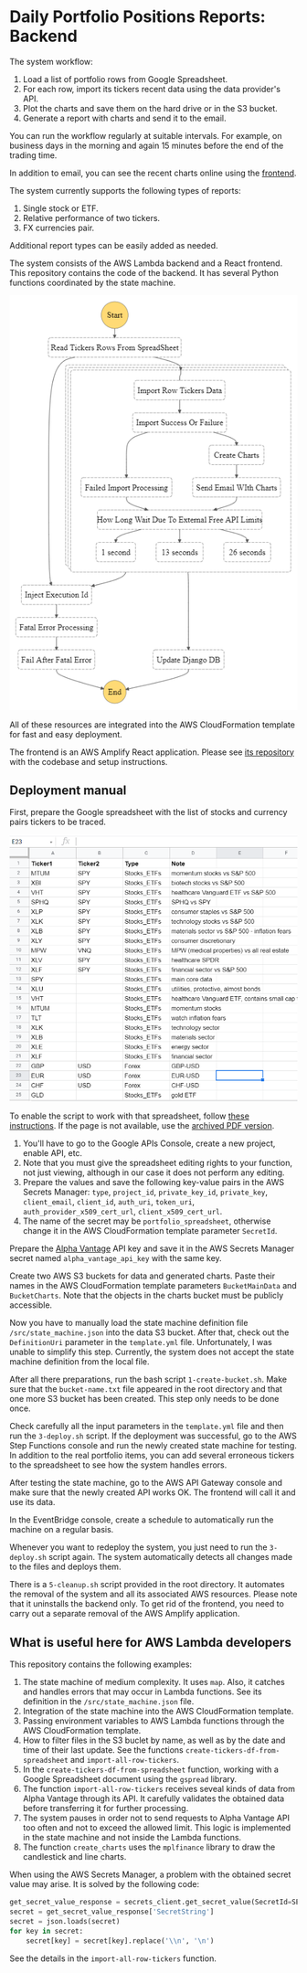# Daily Portfolio Positions Reports: Backend

The system workflow:

1. Load a list of portfolio rows from Google Spreadsheet. 
2. For each row, import its tickers recent data using the data provider's API.
3. Plot the charts and save them on the hard drive or in the S3 bucket.
3. Generate a report with charts and send it to the email. 

You can run the workflow regularly at suitable intervals. For example, on business days in the morning and again 15 minutes before the end of the trading time. 

In addition to email, you can see the recent charts online using the [frontend](https://github.com/s-kust/amplifyapp/). 

The system currently supports the following types of reports:
1. Single stock or ETF.
2. Relative performance of two tickers.
3. FX currencies pair. 

Additional report types can be easily added as needed.

The system consists of the AWS Lambda backend and a React frontend. This repository contains the code of the backend. It has several Python functions coordinated by the state machine. 

![State machine schema](/misc/sm-schema.png) 

All of these resources are integrated into the AWS CloudFormation template for fast and easy deployment.

The frontend is an AWS Amplify React application. Please see [its repository](https://github.com/s-kust/amplifyapp/) with the codebase and setup instructions.

<h2>Deployment manual</h2>

First, prepare the Google spreadsheet with the list of stocks and currency pairs tickers to be traced.

![Watchlist spreadsheet example](/misc/1.PNG) 

To enable the script to work with that spreadsheet, follow [these instructions](https://www.twilio.com/blog/2017/02/an-easy-way-to-read-and-write-to-a-google-spreadsheet-in-python.html). If the page is not available, use the [archived PDF version](/misc/Google_Spreadsheets_Python.pdf).
   1. You'll have to go to the Google APIs Console, create a new project, enable API, etc. 
   1. Note that you must give the spreadsheet editing rights to your function, not just viewing, although in our case it does not perform any editing.
   1. Prepare the values and save the following key-value pairs in the AWS Secrets Manager: `type`, `project_id`, `private_key_id`, `private_key`, `client_email`, `client_id`, `auth_uri`, `token_uri`, `auth_provider_x509_cert_url`, `client_x509_cert_url`. 
   1. The name of the secret may be `portfolio_spreadsheet`, otherwise change it in the AWS CloudFormation template parameter `SecretId`.

Prepare the [Alpha Vantage](https://www.alphavantage.co/) API key and save it in the AWS Secrets Manager secret named `alpha_vantage_api_key` with the same key.

Create two AWS S3 buckets for data and generated charts. Paste their names in the AWS CloudFormation template parameters `BucketMainData` and `BucketCharts`. Note that the objects in the charts bucket must be publicly accessible. 

Now you have to manually load the state machine definition file `/src/state_machine.json` into the data S3 bucket. After that, check out the `DefinitionUri` parameter in the `template.yml` file. Unfortunately, I was unable to simplify this step. Currently, the system does not accept the state machine definition from the local file.

After all there preparations, run the bash script `1-create-bucket.sh`. Make sure that the `bucket-name.txt` file appeared in the root directory and that one more S3 bucket has been created. This step only needs to be done once.

Check carefully all the input parameters in the `template.yml` file and then run the `3-deploy.sh` script. If the deployment was successful, go to the AWS Step Functions console and run the newly created state machine for testing. In addition to the real portfolio items, you can add several erroneous tickers to the spreadsheet to see how the system handles errors.

After testing the state machine, go to the AWS API Gateway console and make sure that the newly created API works OK. The frontend will call it and use its data.

In the EventBridge console, create a schedule to automatically run the machine on a regular basis.

Whenever you want to redeploy the system, you just need to run the `3-deploy.sh` script again. The system automatically detects all changes made to the files and deploys them.

There is a `5-cleanup.sh` script provided in the root directory. It automates the removal of the system and all its associated AWS resources. Please note that it uninstalls the backend only. To get rid of the frontend, you need to carry out a separate removal of the AWS Amplify application.

<h2>What is useful here for AWS Lambda developers</h2>

This repository contains the following examples:
1. The state machine of medium complexity. It uses `map`. Also, it catches and handles errors that may occur in Lambda functions. See its definition in the `/src/state_machine.json` file.
2. Integration of the state machine into the AWS CloudFormation template.
3. Passing environment variables to AWS Lambda functions through the AWS CloudFormation template.
4. How to filter files in the S3 buclet by name, as well as by the date and time of their last update. See the functions `create-tickers-df-from-spreadsheet` and `import-all-row-tickers`.
5. In the `create-tickers-df-from-spreadsheet` function, working with a Google Spreadsheet document using the `gspread` library.
6. The function `import-all-row-tickers` receives seveal kinds of data from Alpha Vantage through its API. It carefully validates the obtained data before transferring it for further processing.
7. The system pauses in order not to send requests to Alpha Vantage API too often and not to exceed the allowed limit. This logic is implemented in the state machine and not inside the Lambda functions.
8. The function `create_charts` uses the `mplfinance` library to draw the candlestick and line charts. 

When using the AWS Secrets Manager, a problem with the obtained secret value may arise. It is solved by the following code:
```python
get_secret_value_response = secrets_client.get_secret_value(SecretId=SECRET_NAME)
secret = get_secret_value_response['SecretString']
secret = json.loads(secret)
for key in secret:
    secret[key] = secret[key].replace('\\n', '\n')
```	
See the details in the `import-all-row-tickers` function. 

